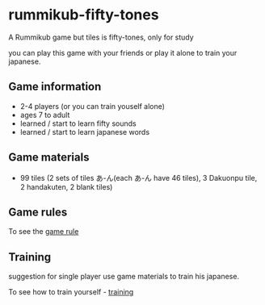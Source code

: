 # rummikub-fifty-tones

A Rummikub game but tiles is fifty-tones, only for study

you can play this game with your friends or play it alone to train your japanese.

## Game information

- 2-4 players (or you can train youself alone)
- ages 7 to adult
- learned / start to learn fifty sounds
- learned / start to learn japanese words

## Game materials

- 99 tiles (2 sets of tiles あ-ん(each あ-ん have 46 tiles), 3 Dakuonpu tile, 2 handakuten, 2 blank tiles)

## Game rules

To see the [game rule](assets/documents/gameRule.md)

## Training

suggestion for single player use game materials to train his japanese.

To see how to train yourself - [training](assets/documents/training.md)
